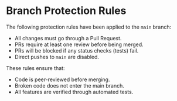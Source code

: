 # Branch Protection Rules

The following protection rules have been applied to the `main` branch:

- All changes must go through a Pull Request.
- PRs require at least one review before being merged.
- PRs will be blocked if any status checks (tests) fail.
- Direct pushes to `main` are disabled.

These rules ensure that:
- Code is peer-reviewed before merging.
- Broken code does not enter the main branch.
- All features are verified through automated tests.
